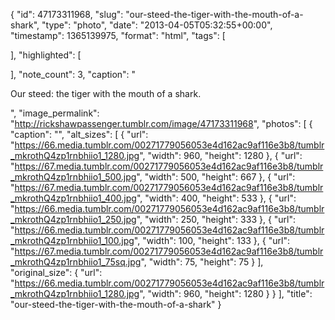 {
  "id": 47173311968,
  "slug": "our-steed-the-tiger-with-the-mouth-of-a-shark",
  "type": "photo",
  "date": "2013-04-05T05:32:55+00:00",
  "timestamp": 1365139975,
  "format": "html",
  "tags": [

  ],
  "highlighted": [

  ],
  "note_count": 3,
  "caption": "<p>Our steed: the tiger with the mouth of a shark.</p>",
  "image_permalink": "http://rickshawpassenger.tumblr.com/image/47173311968",
  "photos": [
    {
      "caption": "",
      "alt_sizes": [
        {
          "url": "https://66.media.tumblr.com/00271779056053e4d162ac9af116e3b8/tumblr_mkrothQ4zp1rnbhiio1_1280.jpg",
          "width": 960,
          "height": 1280
        },
        {
          "url": "https://67.media.tumblr.com/00271779056053e4d162ac9af116e3b8/tumblr_mkrothQ4zp1rnbhiio1_500.jpg",
          "width": 500,
          "height": 667
        },
        {
          "url": "https://67.media.tumblr.com/00271779056053e4d162ac9af116e3b8/tumblr_mkrothQ4zp1rnbhiio1_400.jpg",
          "width": 400,
          "height": 533
        },
        {
          "url": "https://66.media.tumblr.com/00271779056053e4d162ac9af116e3b8/tumblr_mkrothQ4zp1rnbhiio1_250.jpg",
          "width": 250,
          "height": 333
        },
        {
          "url": "https://66.media.tumblr.com/00271779056053e4d162ac9af116e3b8/tumblr_mkrothQ4zp1rnbhiio1_100.jpg",
          "width": 100,
          "height": 133
        },
        {
          "url": "https://67.media.tumblr.com/00271779056053e4d162ac9af116e3b8/tumblr_mkrothQ4zp1rnbhiio1_75sq.jpg",
          "width": 75,
          "height": 75
        }
      ],
      "original_size": {
        "url": "https://66.media.tumblr.com/00271779056053e4d162ac9af116e3b8/tumblr_mkrothQ4zp1rnbhiio1_1280.jpg",
        "width": 960,
        "height": 1280
      }
    }
  ],
  "title": "our-steed-the-tiger-with-the-mouth-of-a-shark"
}

